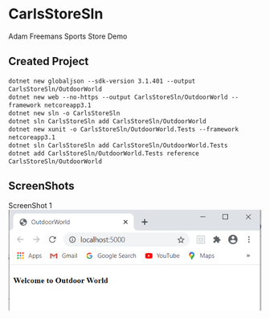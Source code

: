 # CarlsStoreSln
Adam Freemans Sports Store Demo

## Created Project

    dotnet new globaljson --sdk-version 3.1.401 --output CarlsStoreSln/OutdoorWorld
    dotnet new web --no-https --output CarlsStoreSln/OutdoorWorld --framework netcoreapp3.1
    dotnet new sln -o CarlsStoreSln
    dotnet sln CarlsStoreSln add CarlsStoreSln/OutdoorWorld
    dotnet new xunit -o CarlsStoreSln/OutdoorWorld.Tests --framework netcoreapp3.1
    dotnet sln CarlsStoreSln add CarlsStoreSln/OutdoorWorld.Tests
    dotnet add CarlsStoreSln/OutdoorWorld.Tests reference CarlsStoreSln/OutdoorWorld

## ScreenShots
ScreenShot 1  
![ScreenShot 1](https://github.com/AthertonCarl/CarlsStoreSln/blob/master/ScreenShots/SportStoreImage1.PNG)
